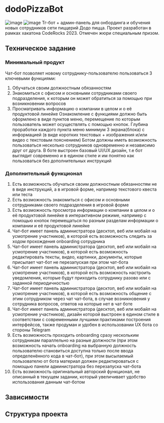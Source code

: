 # dodoPizzaBot
![image](https://github.com/user-attachments/assets/bf421748-f0ed-4c4a-b101-b924e5c5f945)
![image](https://github.com/user-attachments/assets/863a17b0-2220-45c3-90c2-5581b7af2b44)
Тг-бот + админ-панель для онбординга и обучения новых сотрудников сети пиццерий Додо пицца. Проект разработан в рамках хакатона CodeRocks 2023. Отмечен жюри специальным призом.
## Техническое задание
### Минимальный продукт
Чат-бот позволяет новому сотруднику-пользователю пользоваться 3 ключевыми функциями: 
1. Обучаться своим должностным обязанностям 
2. Знакомиться с офисом и основными сотрудниками своего подразделения, к которым он может обратиться за помощью при возникновении вопросов
3. Просматривать информацию о компании в целом и о её продуктовой линейке
Ознакомление с функциями должно быть оформлено в виде пунктов меню, перемещение по которым пользователь может осуществлять с помощью кнопок.
Глубина проработки каждого пункта меню минимум 3 экрана(блока) с информацией (в виде коротких текстовых + изображения и/или видео с текстовым пояснением)
Ботом должны иметь возможность пользоваться несколько сотрудников одновременно и независимо друг от друга.
В боте выстроен базовый UI/UX дизайн, т.е бот выглядит современно и в едином стиле и им понятно как пользоваться без дополнительных инструкций 
### Дополнительный функционал
1. Есть возможность обучаться своим должностным обязанностям не в виде инструкций, а в игровой форме, например текстового квеста или теста
2. Есть возможность знакомиться с офисом и основными сотрудниками своего подразделения в игровой форме
3. Есть возможность просмотра информации о компании в целом и о её продуктовой линейке в интерактивном режиме, например с помощью кнопок перемещаться по разным разделам информации о компании и её продуктовой линейке
4. Чат-бот имеет панель администратора (десктоп, веб или мобайл на усмотрение участников), в которой есть возможность следить за ходом прохождения onboarding сотрудника
5. Чат-бот имеет панель администратора (десктоп, веб или мобайл на усмотрение участников), в которой есть возможность редактировать тексты, видео, картинки, документы, которые присылает чат-бот не перезапуская при этом чат-бота
6. Чат-бот имеет панель администратора (десктоп, веб или мобайл на усмотрение участников), в которой есть возможность настроить уведомления, которые будут приходить сотруднику разово или с заданной периодичностью
7. Чат-бот имеет панель администратора (десктоп, веб или мобайл на усмотрение участников), в которой есть возможность общение с этим сотрудником через чат чат-бота, в случае возникновения у сотрудника вопросов, ответов на которые нет в чат боте
8. Чат-бот имеет панель администратора (десктоп, веб или мобайл на усмотрение участников), дизайн которой выстроен в едином стиле в соответствии с современными лучшими практиками построения интерфейсов, также продуман и удобен в использовании UX бота со стороны Telegram
9. Есть возможность проходить onboarding сразу нескольким сотрудникам параллельно на разные должности (при этом возможность начать onboarding на выбранную должность пользователю становиться доступна только после ввода определенённого кода в чат-бот), при этом высылаемый пользователю от бота материал должен редактироваться с помощью панели администратора без перезапуска чат-бота
10. Есть возможность оригинальный авторский функционал, не описанный в  текущем задании, который увеличивает удобство использования данным чат-ботом
## Зависимости

## Структура проекта

